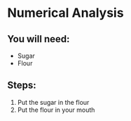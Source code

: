 # Numerical Analysis
## You will need:
* Sugar
* Flour

## Steps:
1. Put the sugar in the flour
2. Put the flour in your mouth